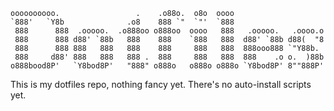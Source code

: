 ```
oooooooooo.                 .    .o88o.  o8o  oooo
`888'   `Y8b              .o8    888 `"  `"'  `888
 888      888  .ooooo.  .o888oo o888oo  oooo   888   .ooooo.   .oooo.o
 888      888 d88' `88b   888    888    `888   888  d88' `88b d88(  "8
 888      888 888   888   888    888     888   888  888ooo888 `"Y88b.
 888     d88' 888   888   888 .  888     888   888  888    .o o.  )88b
o888bood8P'   `Y8bod8P'   "888" o888o   o888o o888o `Y8bod8P' 8""888P'
```

This is my dotfiles repo, nothing fancy yet. There's no auto-install scripts yet.

